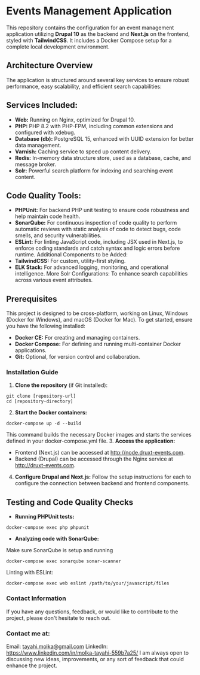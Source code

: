 # Events Management Application
This repository contains the configuration for an event management application utilizing **Drupal 10** as the backend and **Next.js** on the frontend, styled with **TailwindCSS**. It includes a Docker Compose setup for a complete local development environment.

## Architecture Overview
The application is structured around several key services to ensure robust performance, easy scalability, and efficient search capabilities:

## Services Included:
- **Web:** Running on Nginx, optimized for Drupal 10.
- **PHP:** PHP 8.2 with PHP-FPM, including common extensions and configured with xdebug.
- **Database (db):** PostgreSQL 15, enhanced with UUID extension for better data management.
- **Varnish:** Caching service to speed up content delivery.
- **Redis:** In-memory data structure store, used as a database, cache, and message broker.
- **Solr:** Powerful search platform for indexing and searching event content.
## Code Quality Tools:
- **PHPUnit:** For backend PHP unit testing to ensure code robustness and help maintain code health.
- **SonarQube:** For continuous inspection of code quality to perform automatic reviews with static analysis of code to detect bugs, code smells, and security vulnerabilities.
- **ESLint:** For linting JavaScript code, including JSX used in Next.js, to enforce coding standards and catch syntax and logic errors before runtime.
Additional Components to be Added:
- **TailwindCSS:** For custom, utility-first styling. 
- **ELK Stack:** For advanced logging, monitoring, and operational intelligence.
More Solr Configurations: To enhance search capabilities across various event attributes. 
## Prerequisites
This project is designed to be cross-platform, working on Linux, Windows (Docker for Windows), and macOS (Docker for Mac). To get started, ensure you have the following installed:

- **Docker CE:** For creating and managing containers.
- **Docker Compose:** For defining and running multi-container Docker applications.
- **Git:** Optional, for version control and collaboration.
### Installation Guide
1.  **Clone the repository** (if Git installed):

```
git clone [repository-url]
cd [repository-directory]
```
2.  **Start the Docker containers:**
```
docker-compose up -d --build
```
This command builds the necessary Docker images and starts the services defined in your docker-compose.yml file.
3.  **Access the application:**
- Frontend (Next.js) can be accessed at http://node.druxt-events.com. 
- Backend (Drupal) can be accessed through the Nginx service at http://druxt-events.com.
4. **Configure Drupal and Next.js:**
Follow the setup instructions for each to configure the connection between backend and frontend components.

## Testing and Code Quality Checks
- **Running PHPUnit tests:**
```
docker-compose exec php phpunit
```
- **Analyzing code with SonarQube:**

Make sure SonarQube is setup and running
```
docker-compose exec sonarqube sonar-scanner
```
Linting with ESLint:
```
docker-compose exec web eslint /path/to/your/javascript/files
```

### Contact Information
If you have any questions, feedback, or would like to contribute to the project, please don't hesitate to reach out.

### Contact me at:

Email: tayahi.molka@gmail.com
LinkedIn: https://www.linkedin.com/in/molka-tayahi-559b7a25/
I am always open to discussing new ideas, improvements, or any sort of feedback that could enhance the project.

